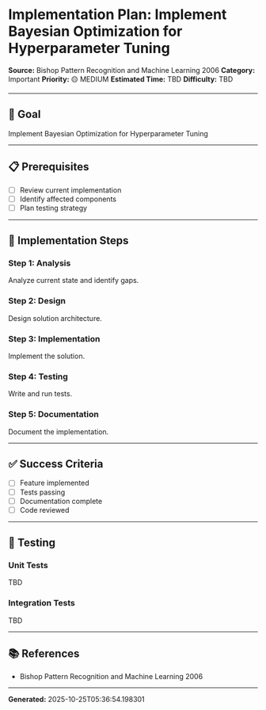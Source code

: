 # Implementation Plan: Implement Bayesian Optimization for Hyperparameter Tuning

**Source:** Bishop Pattern Recognition and Machine Learning 2006
**Category:** Important
**Priority:** 🟡 MEDIUM
**Estimated Time:** TBD
**Difficulty:** TBD

---

## 🎯 Goal

Implement Bayesian Optimization for Hyperparameter Tuning

---

## 📋 Prerequisites

- [ ] Review current implementation
- [ ] Identify affected components
- [ ] Plan testing strategy

---

## 🔧 Implementation Steps

### Step 1: Analysis

Analyze current state and identify gaps.

### Step 2: Design

Design solution architecture.

### Step 3: Implementation

Implement the solution.

### Step 4: Testing

Write and run tests.

### Step 5: Documentation

Document the implementation.

---

## ✅ Success Criteria

- [ ] Feature implemented
- [ ] Tests passing
- [ ] Documentation complete
- [ ] Code reviewed

---

## 🧪 Testing

### Unit Tests

TBD

### Integration Tests

TBD

---

## 📚 References

- Bishop Pattern Recognition and Machine Learning 2006

---

**Generated:** 2025-10-25T05:36:54.198301
